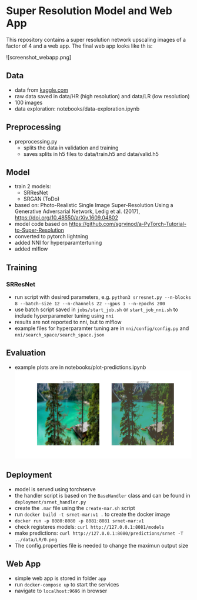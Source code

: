 # Super Resolution Model and Web App

This repository contains a super resolution network upscaling images of a factor of 4 and a web app. The final web app looks like th
is:

![screenshot_webapp.png]

## Data
* data from [kaggle.com](https://www.kaggle.com/datasets/akhileshdkapse/super-image-resolution)
* raw data saved in data/HR (high resolution) and data/LR (low resolution)
* 100 images
* data exploration: notebooks/data-exploration.ipynb 

## Preprocessing
* preprocessing.py
    * splits the data in validation and training
    * saves splits in h5 files to data/train.h5 and data/valid.h5

## Model
* train 2 models:
    * SRResNet
    * SRGAN (ToDo)
* based on: Photo-Realistic Single Image Super-Resolution Using a Generative Adversarial Network, Ledig et al. (2017), https://doi.org/10.48550/arXiv.1609.04802
* model code based on https://github.com/sgrvinod/a-PyTorch-Tutorial-to-Super-Resolution
* converted to pytorch lightning
* added NNI for hyperparamtertuning
* added mlflow

## Training 
### SRResNet
* run script with desired parameters, e.g. ```python3 srresnet.py --n-blocks 8 --batch-size 12 --n-channels 22 --gpus 1 --n-epochs 200```
* use batch script saved in ```jobs/start_job.sh``` or ```start_job_nni.sh``` to include hyperparameter tuning using ```nni```
* results are not reported to nni, but to mlflow
* example files for hyperparamter tuning are in ```nni/config/config.py``` and ```nni/search_space/search_space.json```

## Evaluation 
* example plots are in notebooks/plot-predictions.ipynb
![example prediction](notebooks/example_prediction.png)

## Deployment
* model is served using torchserve
* the handler script is based on the ```BaseHandler``` class and can be found in ```deployment/srnet_handler.py```
* create the ```.mar``` file using the ```create-mar.sh``` script
* run ```docker build -t srnet-mar:v1 .``` to create the docker image
* ```docker run -p 8080:8080 -p 8081:8081 srnet-mar:v1```
* check registeres models: ```curl http://127.0.0.1:8081/models```
* make predictions: ```curl http://127.0.0.1:8080/predictions/srnet -T ../data/LR/0.png``` 
* The config.properties file is needed to change the maximun output size

## Web App
* simple web app is stored in folder ```app```
* run ```docker-compose up``` to start the services
* navigate to ```localhost:9696``` in browser


